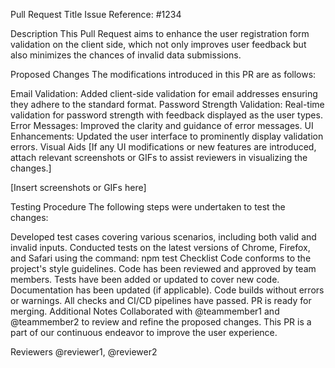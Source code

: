 Pull Request Title
Issue Reference: #1234

Description
This Pull Request aims to enhance the user registration form validation on the client side, which not only improves user feedback but also minimizes the chances of invalid data submissions.

Proposed Changes
The modifications introduced in this PR are as follows:

Email Validation: Added client-side validation for email addresses ensuring they adhere to the standard format.
Password Strength Validation: Real-time validation for password strength with feedback displayed as the user types.
Error Messages: Improved the clarity and guidance of error messages.
UI Enhancements: Updated the user interface to prominently display validation errors.
Visual Aids
[If any UI modifications or new features are introduced, attach relevant screenshots or GIFs to assist reviewers in visualizing the changes.]

[Insert screenshots or GIFs here]

Testing Procedure
The following steps were undertaken to test the changes:

Developed test cases covering various scenarios, including both valid and invalid inputs.
Conducted tests on the latest versions of Chrome, Firefox, and Safari using the command: npm test
Checklist
 Code conforms to the project's style guidelines.
 Code has been reviewed and approved by team members.
 Tests have been added or updated to cover new code.
 Documentation has been updated (if applicable).
 Code builds without errors or warnings.
 All checks and CI/CD pipelines have passed.
 PR is ready for merging.
Additional Notes
Collaborated with @teammember1 and @teammember2 to review and refine the proposed changes. This PR is a part of our continuous endeavor to improve the user experience.

Reviewers
@reviewer1, @reviewer2

